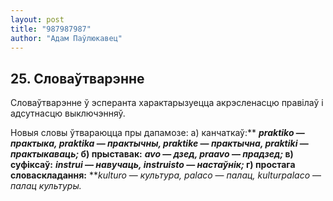 ```yaml
---
layout: post
title: "987987987"
author: "Адам Паўлюкавец"
---
```



## 25. Словаўтварэнне

Словаўтварэнне ў эсперанта характарызуецца акрэсленасцю правілаў і
адсутнасцю выключэнняў.

Новыя словы ўтвараюцца пры дапамозе: а) канчаткаў:** ***praktiko* —
*практыка, praktika* — *практычны, praktike* — *практычна, praktiki*
— *практыкаваць;* б) прыставак:** ***avo* — *дзед, praavo* — *прадзед;*
в) суфіксаў:** ***instrui* — *навучаць, instruisto* — *настаўнік;* г)
простага словаскладання:** ***kulturo* — *культура, palaco* — *палац,
kulturpalaco* — *палац культуры.*
